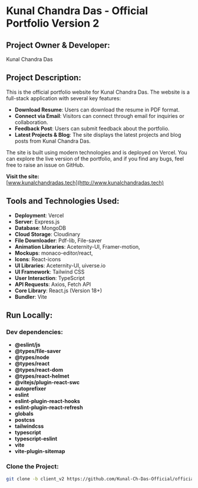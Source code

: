 # Kunal Chandra Das - Official Portfolio Version 2

## Project Owner & Developer:

Kunal Chandra Das

## Project Description:

This is the official portfolio website for Kunal Chandra Das. The website is a full-stack application with several key features:

- **Download Resume**: Users can download the resume in PDF format.
- **Connect via Email**: Visitors can connect through email for inquiries or collaboration.
- **Feedback Post**: Users can submit feedback about the portfolio.
- **Latest Projects & Blog**: The site displays the latest projects and blog posts from Kunal Chandra Das.

The site is built using modern technologies and is deployed on Vercel. You can explore the live version of the portfolio, and if you find any bugs, feel free to raise an issue on GitHub.

**Visit the site:**  
[www.kunalchandradas.tech](http://www.kunalchandradas.tech)

## Tools and Technologies Used:

- **Deployment**: Vercel
- **Server**: Express.js
- **Database**: MongoDB
- **Cloud Storage**: Cloudinary
- **File Downloader**: Pdf-lib, File-saver
- **Animation Libraries**: Aceternity-UI, Framer-motion,
- **Mockups**: monaco-editor/react,
- **Icons**: React-icons
- **UI Libraries**: Aceternity-UI, uiverse.io
- **UI Framework**: Tailwind CSS
- **User Interaction**: TypeScript
- **API Requests**: Axios, Fetch API
- **Core Library**: React.js (Version 18+)
- **Bundler**: Vite

## Run Locally:

### Dev dependencies:

- **@eslint/js**
- **@types/file-saver**
- **@types/node**
- **@types/react**
- **@types/react-dom**
- **@types/react-helmet**
- **@vitejs/plugin-react-swc**
- **autoprefixer**
- **eslint**
- **eslint-plugin-react-hooks**
- **eslint-plugin-react-refresh**
- **globals**
- **postcss**
- **tailwindcss**
- **typescript**
- **typescript-eslint**
- **vite**
- **vite-plugin-sitemap**

### Clone the Project:

```bash
git clone -b client_v2 https://github.com/Kunal-Ch-Das-Official/official-portfolio.git
```
